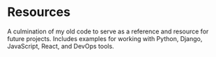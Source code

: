 # Resources

<p>A culmination of my old code to serve as a reference and resource for future projects. Includes examples for working with Python, Django, JavaScript, React, and DevOps tools.
</p>
